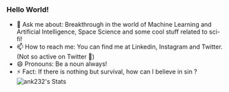 ### Hello World!

<!--
**ank232/ank232** is a ✨ _special_ ✨ repository because its `README.md` (this file) appears on your GitHub profile. -->
- 💬 Ask me about: Breakthrough in the world of Machine Learning and Artificial Intelligence, Space Science and some cool stuff related to sci-fi! 
- 📫 How to reach me: You can find me at Linkedin, Instagram and Twitter.(Not so active on Twitter 🥱)
- 😄 Pronouns: Be a noun always!
- ⚡ Fact: If there is nothing but survival, how can I believe in sin ?
![ank232's Stats](https://github-readme-stats.vercel.app/api?username=ank232&theme=dracula&show_icons=true&hide_border=true&count_private=true)
